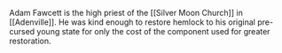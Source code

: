 Adam Fawcett is the high priest of the [[Silver Moon Church]] in [[Adenville]]. He was kind enough to restore hemlock to his original pre-cursed young state for only the cost of the component used for greater restoration.